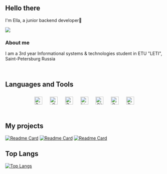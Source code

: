 ## Hello there
I'm Ella, a junior backend developer🐥  
  

<a href="https://github.com/EllaSedova" target="_blank">
<img src=https://img.shields.io/badge/telegram-blue?link=https%3A%2F%2Ft.me%2Fellasedova
 />
</a>  




### About me  
I am a 3rd year Informational systems & technologies student in ETU "LETI", Saint-Petersburg Russia
  
  

<br/>  



## Languages and Tools  
<div align="center">  
<a href="https://www.cplusplus.com/" target="_blank"><img style="margin: 10px" src="https://profilinator.rishav.dev/skills-assets/cplusplus-original.svg" alt="C++" height="25" /></a>  
<a href="https://www.cprogramming.com/" target="_blank"><img style="margin: 10px" src="https://profilinator.rishav.dev/skills-assets/c-original.svg" alt="C" height="25" /></a>  
<a href="https://www.python.org/" target="_blank"><img style="margin: 10px" src="https://profilinator.rishav.dev/skills-assets/python-original.svg" alt="Python" height="25" /></a>  
<a href="https://www.linux.org/" target="_blank"><img style="margin: 10px" src="https://profilinator.rishav.dev/skills-assets/linux-original.svg" alt="Linux" height="25" /></a>  
<a href="https://github.com/" target="_blank"><img style="margin: 10px" src="https://profilinator.rishav.dev/skills-assets/git-scm-icon.svg" alt="Git" height="25" /></a>  
<a href="https://go.dev/" target="_blank"><img style="margin: 10px" src="https://profilinator.rishav.dev/skills-assets/go-original.svg" alt="Go" height="25" /></a>  
<a href="https://www.postgresql.org/" target="_blank"><img style="margin: 10px" src="https://profilinator.rishav.dev/skills-assets/postgresql-original-wordmark.svg" alt="PostgreSQL" height="25" /></a>  
</div>  

<br/>  


## My projects
[![Readme Card](https://github-readme-stats.vercel.app/api/pin/?username=EllaSedova&repo=kot_telegram_bot)](https://github.com/EllaSedova/kot_telegram_bot)
[![Readme Card](https://github-readme-stats.vercel.app/api/pin/?username=EllaSedova&repo=OOP_labs)](https://github.com/EllaSedova/OOP_labs)
[![Readme Card](https://github-readme-stats.vercel.app/api/pin/?username=EllaSedova&repo=Algorithms-and-data-structures)](https://github.com/EllaSedova/Algorithms-and-data-structures)


## Top Langs
[![Top Langs](https://github-readme-stats.vercel.app/api/top-langs/?username=EllaSedova&layout=compact)](https://github.com/anuraghazra/github-readme-stats)
